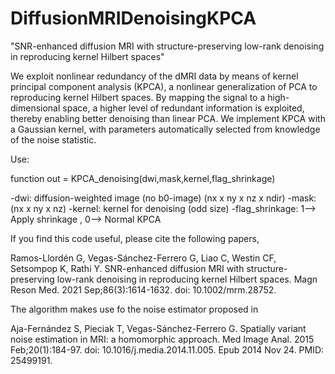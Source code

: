 # DiffusionMRIDenoisingKPCA
"SNR-enhanced diffusion MRI with structure-preserving low-rank denoising in reproducing kernel Hilbert spaces"

We exploit nonlinear redundancy of the dMRI data by means of kernel principal component analysis (KPCA), a nonlinear generalization of PCA to reproducing kernel Hilbert spaces. By mapping the signal to a high-dimensional space, a higher level of redundant information is exploited, thereby enabling better denoising than linear PCA. We implement KPCA with a Gaussian kernel, with parameters automatically selected from knowledge of the noise statistic.

Use:

function out = KPCA_denoising(dwi,mask,kernel,flag_shrinkage)

-dwi: diffusion-weighted image (no b0-image) (nx x ny x nz x ndir)
-mask: (nx x ny x nz)
-kernel: kernel for denoising (odd size)
-flag_shrinkage:  1--> Apply shrinkage ,   0--> Normal KPCA


If you find this code useful, please cite the following papers,

Ramos-Llordén G, Vegas-Sánchez-Ferrero G, Liao C, Westin CF, Setsompop K, Rathi Y. SNR-enhanced diffusion MRI with structure-preserving low-rank denoising in reproducing kernel Hilbert spaces. Magn Reson Med. 2021 Sep;86(3):1614-1632. doi: 10.1002/mrm.28752.

The algorithm makes use fo the noise estimator proposed in 

Aja-Fernández S, Pieciak T, Vegas-Sánchez-Ferrero G. Spatially variant noise estimation in MRI: a homomorphic approach. Med Image Anal. 2015 Feb;20(1):184-97. doi: 10.1016/j.media.2014.11.005. Epub 2014 Nov 24. PMID: 25499191.

